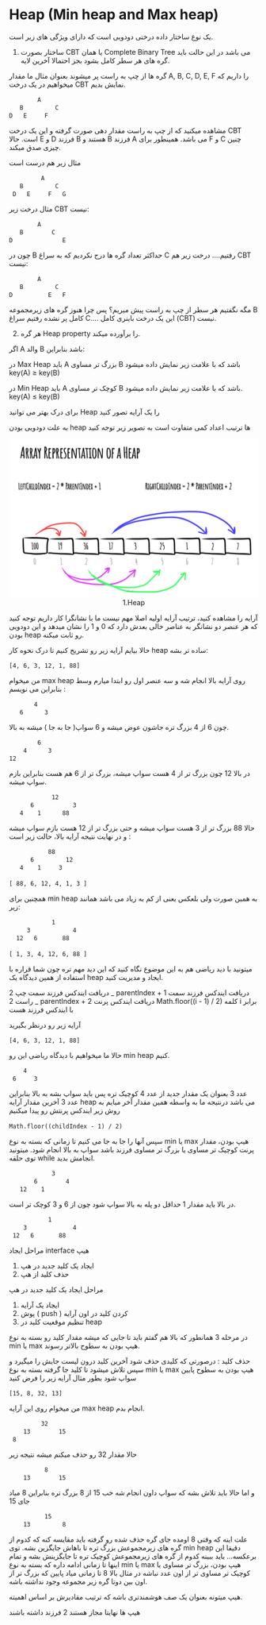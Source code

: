 # Heap (Min heap and Max heap)

یک نوع ساختار داده درختی دودویی است که دارای ویژگی های زیر است.

1. ساختار بصورت CBT یا همان Complete Binary Tree می باشد
   در این حالت باید گره های هر سطر کامل بشود بجز احتمالا آخرین لایه.

گره ها از چپ به راست پر میشوند بعنوان مثال ما مقدار A, B, C, D, E, F را داریم که میخواهیم در یک درخت CBT نمایش بدیم.

```
        A
   B         C
D   E     F

```

مشاهده میکنید که از چپ به راست مقدار دهی صورت گرفته و این یک درخت CBT است.
حالا E و D فرزند B هستند و B فرزند A می باشد. همینطور برای F و C چنین چیزی صدق میکند.

مثال زیر هم درست است

```
         A
   B         C
 D   E     F   G

```

مثال درخت زیر CBT نیست:

```
        A
   B        C
D              E
```

چون در B حداکثر تعداد گره ها درج نکردیم که به سراغ C رفتیم.... درخت زیر هم CBT نیست:

```
        A
   B         C
D          E   F
```

مگه نگفتیم هر سطر از چپ به راست پیش میریم؟ پس چرا هنوز گره های زیرمجموعه B کامل پر نشده رفتیم سراغ C.... این یک درخت باینری کامل (CBT) نیست.

2. هر گره Heap property را برآورده میکند.

اگر A والد B باشد بنابراین:

در Max Heap باید A بزرگ تر مساوی B باشد که با علامت زیر نمایش داده میشود
key(A) ≥ key(B)

در Min Heap باید A کوچک تر مساوی B باشد که با علامت زیر نمایش داده میشود.
key(A) ≤ key(B)

برای درک بهتر می توانید Heap را یک آرایه تصور کنید

به علت دودویی بودن heap ها ترتیب اعداد کمی متفاوت است به تصویر زیر توجه کنید

<div align="center">
  <img src="https://github.com/trekhleb/javascript-algorithms/blob/master/src/data-structures/heap/images/array-representation.jpeg" alt="1.Stack" />
  <div>1.Heap</div>
</div>

آرایه را مشاهده کنید، ترتیب آرایه اولیه اصلا مهم نیست ما با نشانگرا کار داریم توجه کنید که هر عنصر دو نشانگر به عناصر خالی بعدش دارد که 0 و 1 را نشان میدهد و این دودویی بودن heap رو ثابت میکنه.

حالا بیایم آرایه زیر رو تشریح کنیم تا درک نحوه کار heap ساده تر بشه:

```
[4, 6, 3, 12, 1, 88]
```

من میخوام max heap روی آرایه بالا انجام شه و سه عنصر اول رو ابتدا میارم وسط بنابراین می نویسم :

```
       4
   6      3
```

چون 6 از 4 بزرگ تره جاشون عوض میشه و 6 سواپ( جا به جا ) میشه به بالا.

```
        6
    4      3
12

```

در بالا 12 چون بزرگ تر از 4 هست سواپ میشه، بزرگ تر از 6 هم هست بنابراین بازم سواپ میشه.

```
            12
      6           3
   4    1      88

```

حالا 88 بزرگ تر از 3 هست سواپ میشه و حتی بزرگ تر از 12 هست بازم سواپ میشه و در نهایت نتیجه آرایه بالا، حالت زیر است :

```
           88
      6         12
   4    1     3

[ 88, 6, 12, 4, 1, 3 ]
```

همچنین برای min heap به همین صورت ولی بلعکس یعنی از کم به زیاد می باشد همانند زیر:

```
            1
     3            4
  12   6       88

‌[ 1, 3, 4, 12, 6, 88 ]
```

میتونید با دید ریاضی هم به این موضوع نگاه کنید که این دید مهم تره چون شما قراره با استفاده از همین دیدگاه یک heap ایجاد و مدیریت کنید.

دریافت ایندکس فرزند سمت چپ
2 _ parentIndex + 1
دریافت ایندکس فرزند سمت راست
2 _ parentIndex + 2
دریافت ایندکس پرنت
Math.floor((i - 1) / 2)
کلمه i برابر با ایندکس فرزند هست

آرایه زیر رو درنظر بگیرید

```
[4, 6, 3, 12, 1, 88]
```

حالا ما میخواهیم با دیدگاه ریاضی این رو min heap کنیم.

```
    4
 6     3
```

عدد 3 بعنوان یک مقدار جدید از عدد 4 کوچیک تره پس باید سواپ بشه به بالا بنابراین عدد 3 آخرین مقدار آرایه heap می باشد درنتیجه ما به واسطه همین مقدار آخر میایم به روش زیر ایندکس پرنتش رو پیدا میکنیم

`Math.floor((childIndex - 1) / 2)`

سپس آنها را جا به جا می کنیم تا زمانی که بسته به نوع min یا max هیپ بودن، مقدار پرنت کوچیک تر مساوی یا بزرگ تر مساوی فرزند باشد سواپ به بالا انجام شود. میتونید توی حلقه while انجامش بدید.

```
            3
       6        4
   12    1

```

در بالا باید مقدار 1 حداقل دو پله به بالا سواپ شود چون از 6 و 3 کوچک تر است.

```
           1
    3             4
 12   6       88
```

مراحل ایجاد interface هیپ

1. ایجاد یک کلید جدید در هپ
2. حذف کلید از هپ

مراحل ایجاد یک کلید جدید در هپ

1. ایجاد یک آرایه
2. پوش ( push ) کردن کلید در اون آرایه
3. تنظیم موقعیت کلید در heap

در مرحله 3 همانطور که بالا هم گفتم باید تا جایی که میشه مقدار کلید رو بسته به نوع min یا max هیپ بودن به سطوح بالاتر رسوند.

حذف کلید :
درصورتی که کلیدی حذف شود آخرین کلید درون لیست جایش را میگیرد و سپس تلاش میشود تا کلید جا گرفته بسته به نوع min یا max هیپ بودن به سطوح پایین سواپ شود بطور مثال آرایه زیر را فرض کنید

```
[15, 8, 32, 13]
```

من میخوام روی این آرایه max heap انجام بدم.

```
         32
    13        15
 8

```

حالا مقدار 32 رو حذف میکنم میشه نتیجه زیر

```
          8
    13        15

```

و اما حالا باید تلاش بشه که سواپ داون انجام شه خب 15 از 8 بزرگ تره بنابراین 8 میاد جای 15

```
          15
    13         8

```

علت اینه که وقتی 8 اومده جای گره حذف شده رو گرفته باید مقایسه کنه که کدوم از گره های زیرمجموعش بزرگ تره تا باهاش جایگزین بشه.
توی min heap دقیقا این برعکسه... باید ببینه کدوم از گره های زیرمجموعش کوچیک تره تا جایگزینش بشه و تمام اینها تا زمانی ادامه داره که بسته به نوع min یا max هیپ بودن، بزرگ تر مساوی یا کوچیک تر مساوی تر از اون عدد نباشه در مثال بالا 8 تا زمانی میاد پایین که بزرگ تر از اون بین دوتا گره زیر مجموعه وجود نداشته باشه.

هیپ میتونه بعنوان یک صف هوشمندتری باشه که ترتیب مقادیرش بر اساس اهمیته.

هیپ ها نهایتا مجاز هستند 2 فرزند داشته باشند

